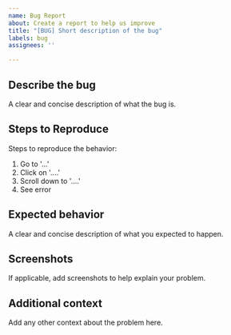 ```yaml
---
name: Bug Report
about: Create a report to help us improve
title: "[BUG] Short description of the bug"
labels: bug
assignees: ''

---
```


## Describe the bug
A clear and concise description of what the bug is.

## Steps to Reproduce
Steps to reproduce the behavior:
1. Go to '...'
2. Click on '....'
3. Scroll down to '....'
4. See error

## Expected behavior
A clear and concise description of what you expected to happen.

## Screenshots
If applicable, add screenshots to help explain your problem.

## Additional context
Add any other context about the problem here.

<!-- Replace '[BUG] Short description of the bug' with a specific and descriptive title that summarizes the issue. -->
